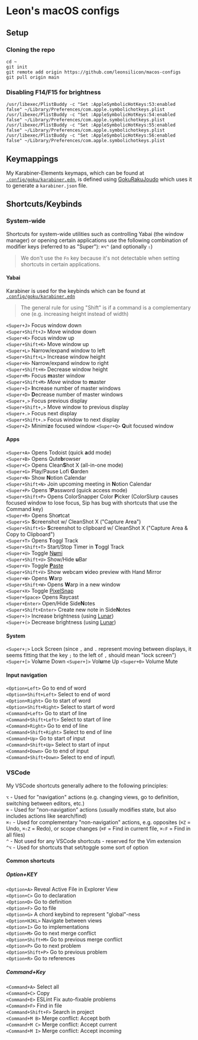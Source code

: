 # Leon's macOS configs

## Setup

### Cloning the repo

```shell
cd ~
git init
git remote add origin https://github.com/leonsilicon/macos-configs
git pull origin main
```

### Disabling F14/F15 for brightness

```shell
/usr/libexec/PlistBuddy -c "Set :AppleSymbolicHotKeys:53:enabled false" ~/Library/Preferences/com.apple.symbolichotkeys.plist
/usr/libexec/PlistBuddy -c "Set :AppleSymbolicHotKeys:54:enabled false" ~/Library/Preferences/com.apple.symbolichotkeys.plist
/usr/libexec/PlistBuddy -c "Set :AppleSymbolicHotKeys:55:enabled false" ~/Library/Preferences/com.apple.symbolichotkeys.plist
/usr/libexec/PlistBuddy -c "Set :AppleSymbolicHotKeys:56:enabled false" ~/Library/Preferences/com.apple.symbolichotkeys.plist
```

## Keymappings

My Karabiner-Elements keymaps, which can be found at [`.config/goku/karabiner.edn`](./.config/goku/karabiner.edn), is defined using [GokuRakuJoudo](https://github.com/yqrashawn/GokuRakuJoudo) which uses it to generate a `karabiner.json` file.

## Shortcuts/Keybinds

### System-wide

Shortcuts for system-wide utilities such as controlling Yabai (the window manager) or opening certain applications use the following combination of modifier keys (referred to as "Super"): `⌘⌥^` (and optionally `⇧`)

> We don't use the `Fn` key because it's not detectable when setting shortcuts in certain applications.

#### Yabai

Karabiner is used for the keybinds which can be found at [`.config/goku/karabiner.edn`](./.config/goku/karabiner.edn)

> The general rule for using "Shift" is if a command is a complementary one (e.g. increasing height instead of width)

`<Super+J>` Focus window down\
`<Super+Shift+J>` Move window down\
`<Super+K>` Focus window up\
`<Super+Shift+K>` Move window up\
`<Super+L>` Narrow/expand window to left\
`<Super+Shift+L>` Increase window height\
`<Super+H>` Narrow/expand window to right\
`<Super+Shift+H>` Decrease window height\
`<Super+M>` Focus **m**aster window\
`<Super+Shift+M>` _Move_ window to **m**aster\
`<Super+I>` **I**ncrease number of master windows\
`<Super+D>` **D**ecrease number of master windows\
`<Super+,>` Focus previous display\
`<Super+Shift+,>` Move window to previous display\
`<Super+.>` Focus next display\
`<Super+Shift+.>` Focus window to next display\
`<Super+Z>` Minimi**z**e focused window
`<Super+Q>` **Q**uit focused window

#### Apps

`<Super+A>` Opens Todoist (quick **a**dd mode)\
`<Super+B>` Opens Qute**b**rowser\
`<Super+C>` Opens Clean**S**hot X (all-in-one mode)\
`<Super+G>` Play/Pause Lofi **G**arden\
`<Super+N>` Show **N**otion Calendar\
`<Super+Shift+N>` Join upcoming meeting in **N**otion Calendar\
`<Super+P>` Opens 1**P**assword (quick access mode)\
`<Super+Shift+P>` Opens ColorSnapper Color **P**icker (ColorSlurp causes focused window to lose focus, Sip has bug with shortcuts that use the Command key)\
`<Super+R>` Opens Sho**r**tcat\
`<Super+S>` **S**creenshot w/ CleanShot X ("Capture Area")\
`<Super+Shift+S>` **S**creenshot to clipboard w/ CleanShot X ("Capture Area & Copy to Clipboard")\
`<Super+T>` Opens **T**oggl Track\
`<Super+Shift+T>` Start/Stop Timer in **T**oggl Track\
`<Super+U>` Toggle [N**u**mi](https://numi.app)\
`<Super+Shift+U>` Show/Hide **u**Bar\
`<Super+V>` Toggle [**P**aste](https://pasteapp.io/)\
`<Super+Shift+V>` Show webcam **v**ideo preview with Hand Mirror\
`<Super+W>` Opens **W**arp\
`<Super+Shift+W>` Opens **W**arp in a new window\
`<Super+X>` Toggle [PixelSnap](https://getpixelsnap.com)\
`<Super+Space>` Opens Raycast\
`<Super+Enter>` Open/Hide Side**N**otes \
`<Super+Shift+Enter>` Create new note in Side**N**otes\
`<Super+)>` Increase brightness (using [Lunar](https://lunar.fyi))\
`<Super+(>` Decrease brightness (using [Lunar](https://lunar.fyi))

#### System

`<Super+;>` Lock Screen (since `,` and `.` represent moving between displays, it seems fitting that the key `;` to the left of `,` should mean "lock screen")
`<Super+[>` Vol**u**me Down
`<Super+]>` Vol**u**me Up
`<Super+0>` Volume Mute

#### Input navigation

`<Option+Left>` Go to end of word\
`<Option+Shift+Left>` Select to end of word\
`<Option+Right>` Go to start of word\
`<Option+Shift+Right>` Select to start of word\
`<Command+Left>` Go to start of line\
`<Command+Shift+Left>` Select to start of line\
`<Command+Right>` Go to end of line\
`<Command+Shift+Right>` Select to end of line\
`<Command+Up>` Go to start of input\
`<Command+Shift+Up>` Select to start of input\
`<Command+Down>` Go to end of input\
`<Command+Shift+Down>` Select to end of input\

### VSCode

My VSCode shortcuts generally adhere to the following principles:

`⌥` - Used for "navigation" actions (e.g. changing views, go to definition, switching between editors, etc.)\
`⌘` - Used for "non-navigation" actions (usually modifies state, but also includes actions like search/find)\
`⌘⇧` - Used for complementary "non-navigation" actions, e.g. opposites (`⌘Z` = Undo, `⌘⇧Z` = Redo), or scope changes (`⌘F` = Find in current file, `⌘⇧F` = Find in all files)\
`^` - Not used for any VSCode shortcuts - reserved for the Vim extension\
`^⌥` - Used for shortcuts that set/toggle some sort of option

#### Common shortcuts

##### Option+KEY

`<Option+A>` Reveal Active File in Explorer View\
`<Option+C>` Go to declaration\
`<Option+D>` Go to definition\
`<Option+F>` Go to file\
`<Option+G>` A chord keybind to represent "global"-ness\
`<Option+HJKL>` Navigate between views\
`<Option+I>` Go to implementations\
`<Option+M>` Go to next merge conflict\
`<Option+Shift+M>` Go to previous merge conflict\
`<Option+P>` Go to next problem\
`<Option+Shift+P>` Go to previous problem\
`<Option+R>` Go to references

##### Command+Key

`<Command+A>` Select all\
`<Command+C>` Copy\
`<Command+E>` ESLint Fix auto-fixable problems\
`<Command+F>` Find in file\
`<Command+Shift+F>` Search in project\
`<Command+M B>` Merge conflict: Accept both\
`<Command+M C>` Merge conflict: Accept current\
`<Command+M I>` Merge conflict: Accept incoming

